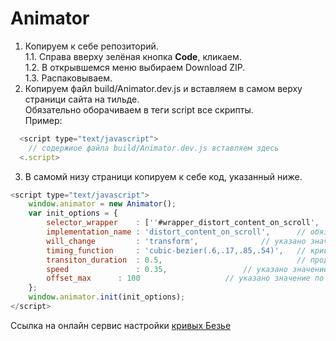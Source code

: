 # Animator

1. Копируем к себе репозиторий.  
  1.1. Справа вверху зелёная кнопка **Code**, кликаем.  
  1.2. В открывшемся меню выбираем Download ZIP.  
  1.3. Распаковываем.  
2. Копируем файл build/Animator.dev.js и вставляем в самом верху страници сайта на тильде.  
  Обязательно оборачиваем в теги script все скрипты.  
  Пример:  
  ```js
    <script type="text/javascript">
      // содержиое файла build/Animator.dev.js вставляем здесь
    <.script>
  ```
3. В самомй низу страници копируем к себе код, указанный ниже.  
```js
<script type="text/javascript">
	window.animator = new Animator();
	var init_options = {
		selector_wrapper 	: [''#wrapper_distort_content_on_scroll', '.block-4 span'], // передаём селекторы, обязательное поле
		implementation_name	: 'distort_content_on_scroll',		// обязательное поле
		will_change 		: 'transform',				// указано значение по умолчанию
		timing_function		: 'cubic-bezier(.6,.17,.85,.54)', 	// кривая Безье анимации, указано значение по умолчанию
		transiton_duration	: 0.5,                            	// продолжительность анимации, указано значение по умолчанию
		speed 		    	: 0.35,					// указано значение по умолчанию
		offset_max		: 100					// указано значение по умолчанию
	};
	window.animator.init(init_options);
</script>
```  

Ссылка на онлайн сервис настройки [кривых Безье](https://cubic-bezier.com/) 
